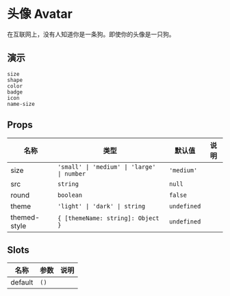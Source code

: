 # 头像 Avatar
在互联网上，没有人知道你是一条狗。即使你的头像是一只狗。
## 演示
```demo
size
shape
color
badge
icon
name-size
```
## Props
|名称|类型|默认值|说明|
|-|-|-|-|
|size|`'small' \| 'medium' \| 'large' \| number`| `'medium'`||
|src|`string`|`null`||
|round|`boolean`|`false`||
|theme|`'light' \| 'dark' \| string`|`undefined`||
|themed-style|`{ [themeName: string]: Object }`|`undefined`||

## Slots
|名称|参数|说明|
|-|-|-|
|default|`()`||
